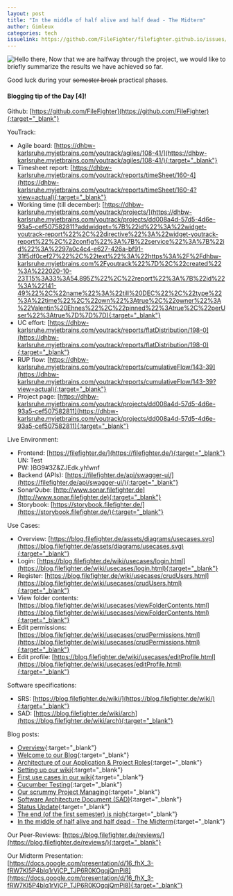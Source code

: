 ```yaml
---
layout: post
title: "In the middle of half alive and half dead - The Midterm"
author: Gimleux
categories: tech
issuelink: https://github.com/FileFighter/filefighter.github.io/issues/38/ToChange
---
```

<img src="https://i.giphy.com/media/Nx0rz3jtxtEre/giphy.webp" alt="Hello there,"/>
Now that we are halfway through the project, we would like to briefly summarize the results we have achieved so far.

Good luck during your ~~semester break~~ practical phases.

#### Blogging tip of the Day [4]!

Github: [https://github.com/FileFighter](https://github.com/FileFighter){:target="_blank"}  

YouTrack:
* Agile board: [https://dhbw-karlsruhe.myjetbrains.com/youtrack/agiles/108-41/](https://dhbw-karlsruhe.myjetbrains.com/youtrack/agiles/108-41/){:target="_blank"}
* Timesheet report: [https://dhbw-karlsruhe.myjetbrains.com/youtrack/reports/timeSheet/160-4](https://dhbw-karlsruhe.myjetbrains.com/youtrack/reports/timeSheet/160-4?view=actual){:target="_blank"}
* Working time (till december): [https://dhbw-karlsruhe.myjetbrains.com/youtrack/projects/](https://dhbw-karlsruhe.myjetbrains.com/youtrack/projects/dd008a4d-57d5-4d6e-93a5-cef507582811?addwidget=%7B%22id%22%3A%22widget-youtrack-report%22%2C%22directive%22%3A%22widget-youtrack-report%22%2C%22config%22%3A%7B%22service%22%3A%7B%22id%22%3A%2297a0c4c4-e627-426a-bf91-31f5df0cef27%22%2C%22text%22%3A%22https%3A%2F%2Fdhbw-karlsruhe.myjetbrains.com%2Fyoutrack%22%7D%2C%22created%22%3A%222020-10-23T15%3A33%3A54.895Z%22%2C%22report%22%3A%7B%22id%22%3A%22141-49%22%2C%22name%22%3A%22till%20DEC%22%2C%22type%22%3A%22time%22%2C%22own%22%3Atrue%2C%22owner%22%3A%22Valentin%20Ehnes%22%2C%22pinned%22%3Atrue%2C%22perUser%22%3Atrue%7D%7D%7D){:target="_blank"}
* UC effort: [https://dhbw-karlsruhe.myjetbrains.com/youtrack/reports/flatDistribution/198-0](https://dhbw-karlsruhe.myjetbrains.com/youtrack/reports/flatDistribution/198-0){:target="_blank"}
* RUP flow: [https://dhbw-karlsruhe.myjetbrains.com/youtrack/reports/cumulativeFlow/143-39](https://dhbw-karlsruhe.myjetbrains.com/youtrack/reports/cumulativeFlow/143-39?view=actual){:target="_blank"}
* Project page: [https://dhbw-karlsruhe.myjetbrains.com/youtrack/projects/dd008a4d-57d5-4d6e-93a5-cef507582811](https://dhbw-karlsruhe.myjetbrains.com/youtrack/projects/dd008a4d-57d5-4d6e-93a5-cef507582811){:target="_blank"}

Live Environment:
* Frontend: [https://filefighter.de/](https://filefighter.de/){:target="_blank"}  
UN: Test  
PW: )BG9#3Z&ZJEdk.yh!wnf
* Backend (APIs): [https://filefighter.de/api/swagger-ui/](https://filefighter.de/api/swagger-ui/){:target="_blank"}
* SonarQube: [http://www.sonar.filefighter.de](http://www.sonar.filefighter.de){:target="_blank"}
* Storybook: [https://storybook.filefighter.de/](https://storybook.filefighter.de/){:target="_blank"}

Use Cases:
* Overview: [https://blog.filefighter.de/assets/diagrams/usecases.svg](https://blog.filefighter.de/assets/diagrams/usecases.svg){:target="_blank"} 
* Login: [https://blog.filefighter.de/wiki/usecases/login.html](https://blog.filefighter.de/wiki/usecases/login.html){:target="_blank"} 
* Register: [https://blog.filefighter.de/wiki/usecases/crudUsers.html](https://blog.filefighter.de/wiki/usecases/crudUsers.html){:target="_blank"} 
* View folder contents: [https://blog.filefighter.de/wiki/usecases/viewFolderContents.html](https://blog.filefighter.de/wiki/usecases/viewFolderContents.html){:target="_blank"} 
* Edit permissions: [https://blog.filefighter.de/wiki/usecases/crudPermissions.html](https://blog.filefighter.de/wiki/usecases/crudPermissions.html){:target="_blank"} 
* Edit profile: [https://blog.filefighter.de/wiki/usecases/editProfile.html](https://blog.filefighter.de/wiki/usecases/editProfile.html){:target="_blank"} 

Software specifications:
* SRS: [https://blog.filefighter.de/wiki/](https://blog.filefighter.de/wiki/){:target="_blank"} 
* SAD: [https://blog.filefighter.de/wiki/arch](https://blog.filefighter.de/wiki/arch){:target="_blank"} 

Blog posts:
* [Overview](https://blog.filefighter.de/blog/){:target="_blank"} 
* [Welcome to our Blog](https://blog.filefighter.de/intro/2020/09/29/welcome.html){:target="_blank"} 
* [Architecture of our Application & Project Roles](https://blog.filefighter.de/tech/2020/10/10/architecture.html){:target="_blank"} 
* [Setting up our wiki](https://blog.filefighter.de/docu/2020/10/18/setting_up_wiki.html){:target="_blank"} 
* [First use cases in our wiki](https://blog.filefighter.de/docu/2020/10/24/first-usecases.html){:target="_blank"} 
* [Cucumber Testing](https://blog.filefighter.de/tech/2020/10/31/cucumber-testing.html){:target="_blank"} 
* [Our scrummy Project Managing](https://blog.filefighter.de/pm/2020/11/08/project-managment.html){:target="_blank"} 
* [Software Architecture Document (SAD)](https://blog.filefighter.de/pm/2020/11/13/architecture-wiki.html){:target="_blank"} 
* [Status Update](https://blog.filefighter.de/tech/2020/11/22/status-update.html){:target="_blank"} 
* [The end (of the first semester) is nigh](https://blog.filefighter.de/tech/2020/11/29/the-end-is-nigh.html){:target="_blank"} 
* [In the middle of half alive and half dead - The Midterm](https://blog.filefighter.de/tech/2020/12/22/midterm.html){:target="_blank"} 

Our Peer-Reviews: [https://blog.filefighter.de/reviews/](https://blog.filefighter.de/reviews/){:target="_blank"} 

Our Midterm Presentation: [https://docs.google.com/presentation/d/16_fhX_3-fRW7Kl5P4blq1rVjCP_TJP6R0KOgqjQmPi8](https://docs.google.com/presentation/d/16_fhX_3-fRW7Kl5P4blq1rVjCP_TJP6R0KOgqjQmPi8){:target="_blank"} 